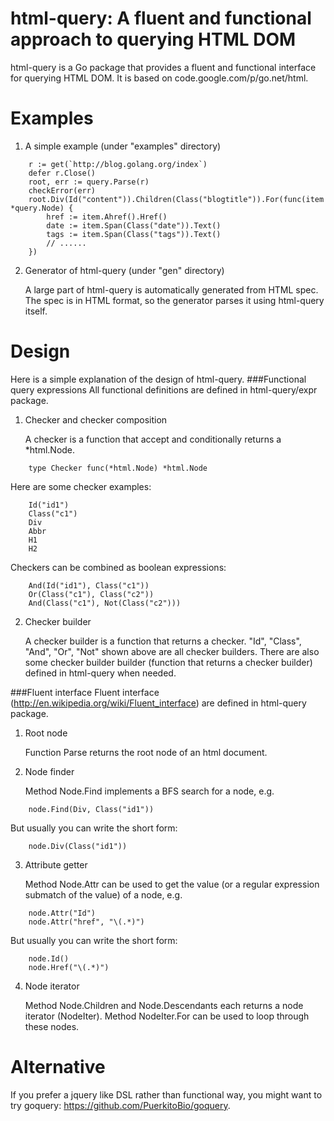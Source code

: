 html-query: A fluent and functional approach to querying HTML DOM
=================================================================

html-query is a Go package that provides a fluent and functional interface for
querying HTML DOM. It is based on code.google.com/p/go.net/html.

Examples
========
1. A simple example (under "examples" directory)
```
    r := get(`http://blog.golang.org/index`)
    defer r.Close()
    root, err := query.Parse(r)
    checkError(err)
    root.Div(Id("content")).Children(Class("blogtitle")).For(func(item *query.Node) {
        href := item.Ahref().Href()
        date := item.Span(Class("date")).Text()
        tags := item.Span(Class("tags")).Text()
        // ......
    })
```

2. Generator of html-query (under "gen" directory)

   A large part of html-query is automatically generated from HTML spec. The
spec is in HTML format, so the generator parses it using html-query itself.

Design
======
Here is a simple explanation of the design of html-query.
###Functional query expressions
All functional definitions are defined in html-query/expr package.

1. Checker and checker composition

   A checker is a function that accept and conditionally returns a *html.Node.
```
    type Checker func(*html.Node) *html.Node
```
   Here are some checker examples:
```
    Id("id1")
    Class("c1")
    Div
    Abbr
    H1
    H2
```
   Checkers can be combined as boolean expressions:
```
    And(Id("id1"), Class("c1"))
    Or(Class("c1"), Class("c2"))
    And(Class("c1"), Not(Class("c2")))
```
2. Checker builder

   A checker builder is a function that returns a checker. "Id", "Class", "And",
   "Or", "Not" shown above are all checker builders. There are also some checker
   builder builder (function that returns a checker builder) defined in
   html-query when needed.

###Fluent interface
Fluent interface (http://en.wikipedia.org/wiki/Fluent_interface) are defined in
html-query package.

1. Root node

   Function Parse returns the root node of an html document.

2. Node finder

   Method Node.Find implements a BFS search for a node, e.g.
```
    node.Find(Div, Class("id1"))
```
   But usually you can write the short form:
```
    node.Div(Class("id1"))
```
3. Attribute getter

   Method Node.Attr can be used to get the value (or a regular expression
   submatch of the value) of a node, e.g.
```
    node.Attr("Id")
    node.Attr("href", "\(.*)")
```
   But usually you can write the short form:
```
    node.Id()
    node.Href("\(.*)")
```
4. Node iterator

   Method Node.Children and Node.Descendants each returns a node iterator
   (NodeIter). Method NodeIter.For can be used to loop through these nodes.

Alternative
===========
If you prefer a jquery like DSL rather than functional way, you might want to
try goquery: https://github.com/PuerkitoBio/goquery.
